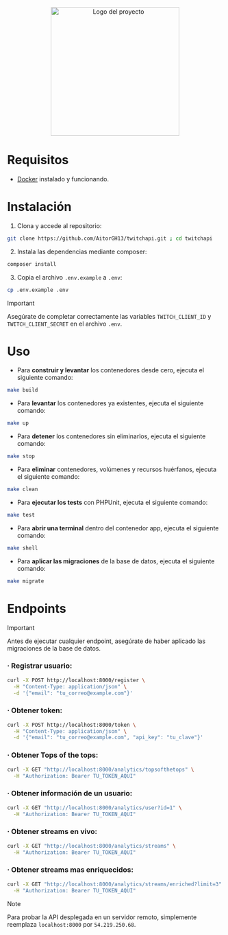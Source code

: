 <div align="center">
  <img src="https://github.com/user-attachments/assets/0cbd9c53-4b98-40dd-8fbe-529792b9bad9" alt="Logo del proyecto" width="300">
</div>

# Requisitos
- [Docker](https://www.docker.com/) instalado y funcionando.
# Instalación
1. Clona y accede al repositorio:
```bash
git clone https://github.com/AitorGH13/twitchapi.git ; cd twitchapi
```
2. Instala las dependencias mediante composer:
```bash
composer install
```
3. Copia el archivo `.env.example` a `.env`:

```bash
cp .env.example .env
```
> [!IMPORTANT]
> Asegúrate de completar correctamente las variables `TWITCH_CLIENT_ID` y `TWITCH_CLIENT_SECRET` en el archivo `.env`.
# Uso
- Para **construir y levantar** los contenedores desde cero, ejecuta el siguiente comando:
```bash
make build
```
- Para **levantar** los contenedores ya existentes, ejecuta el siguiente comando:
```bash
make up
```
- Para **detener** los contenedores sin eliminarlos, ejecuta el siguiente comando:
```bash
make stop
```
- Para **eliminar** contenedores, volúmenes y recursos huérfanos, ejecuta el siguiente comando:
```bash
make clean
```
- Para **ejecutar los tests** con PHPUnit, ejecuta el siguiente comando:
```bash
make test
```
- Para **abrir una terminal** dentro del contenedor app, ejecuta el siguiente comando:
```bash
make shell
```
- Para **aplicar las migraciones** de la base de datos, ejecuta el siguiente comando:
```bash
make migrate
```
# Endpoints 
> [!IMPORTANT]
> Antes de ejecutar cualquier endpoint, asegúrate de haber aplicado las migraciones de la base de datos.
### · Registrar usuario:
```bash
curl -X POST http://localhost:8000/register \
  -H "Content-Type: application/json" \
  -d '{"email": "tu_correo@example.com"}'
```
### · Obtener token:

```bash
curl -X POST http://localhost:8000/token \
  -H "Content-Type: application/json" \
  -d '{"email": "tu_correo@example.com", "api_key": "tu_clave"}'
```
### · Obtener Tops of the tops:
```bash
curl -X GET "http://localhost:8000/analytics/topsofthetops" \
  -H "Authorization: Bearer TU_TOKEN_AQUI"
```
### · Obtener información de un usuario:
```bash
curl -X GET "http://localhost:8000/analytics/user?id=1" \
  -H "Authorization: Bearer TU_TOKEN_AQUI"
```
### · Obtener streams en vivo:
```bash
curl -X GET "http://localhost:8000/analytics/streams" \
  -H "Authorization: Bearer TU_TOKEN_AQUI"
```
### · Obtener streams mas enriquecidos:
```bash
curl -X GET "http://localhost:8000/analytics/streams/enriched?limit=3" \
  -H "Authorization: Bearer TU_TOKEN_AQUI"
```
> [!NOTE]
> Para probar la API desplegada en un servidor remoto, simplemente reemplaza `localhost:8000` por `54.219.250.68`.
